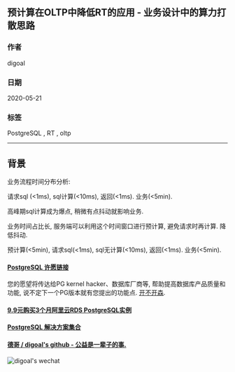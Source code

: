 ## 预计算在OLTP中降低RT的应用 - 业务设计中的算力打散思路  
    
### 作者    
digoal    
    
### 日期    
2020-05-21    
    
### 标签    
PostgreSQL , RT , oltp   
    
----    
    
## 背景    
业务流程时间分布分析:  
  
请求sql (<1ms), sql计算(<10ms), 返回(<1ms). 业务(<5min).  
  
高峰期sql计算成为爆点, 稍微有点抖动就影响业务.   
  
业务时间占比长, 服务端可以利用这个时间窗口进行预计算, 避免请求时再计算. 降低抖动.   
  
预计算(<5min), 请求sql(<1ms), sql无计算(<10ms), 返回(<1ms). 业务(<5min).  
  
   
    
  
  
  
  
  
  
  
  
  
  
  
  
  
  
  
  
  
  
  
  
  
  
  
  
  
  
  
  
  
  
  
  
  
  
  
  
  
  
  
  
  
  
  
#### [PostgreSQL 许愿链接](https://github.com/digoal/blog/issues/76 "269ac3d1c492e938c0191101c7238216")
您的愿望将传达给PG kernel hacker、数据库厂商等, 帮助提高数据库产品质量和功能, 说不定下一个PG版本就有您提出的功能点. [开不开森](https://github.com/digoal/blog/issues/76 "269ac3d1c492e938c0191101c7238216").  
  
  
#### [9.9元购买3个月阿里云RDS PostgreSQL实例](https://www.aliyun.com/database/postgresqlactivity "57258f76c37864c6e6d23383d05714ea")
  
  
#### [PostgreSQL 解决方案集合](https://yq.aliyun.com/topic/118 "40cff096e9ed7122c512b35d8561d9c8")
  
  
#### [德哥 / digoal's github - 公益是一辈子的事.](https://github.com/digoal/blog/blob/master/README.md "22709685feb7cab07d30f30387f0a9ae")
  
  
![digoal's wechat](../pic/digoal_weixin.jpg "f7ad92eeba24523fd47a6e1a0e691b59")
  
